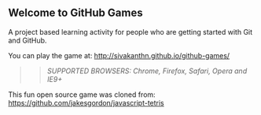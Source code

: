 ## Welcome to GitHub Games

A project based learning activity for people who are getting started with Git and GitHub.

You can play the game at: http://sivakanthn.github.io/github-games/

>> _*SUPPORTED BROWSERS*: Chrome, Firefox, Safari, Opera and IE9+_

This fun open source game was cloned from: https://github.com/jakesgordon/javascript-tetris

